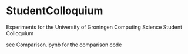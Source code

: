# StudentColloquium
Experiments for the University of Groningen Computing Science Student Colloquium

see Comparison.ipynb for the comparison code
